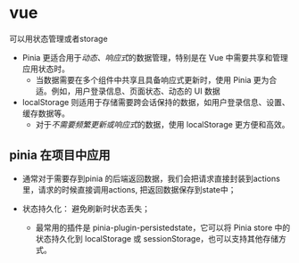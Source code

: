# vue

可以用状态管理或者storage


- Pinia 更适合用于*动态、响应式*的数据管理，特别是在 Vue 中需要共享和管理应用状态时。
  - 当数据需要在多个组件中共享且具备响应式更新时，使用 Pinia 更为合适。例如，用户登录信息、页面状态、动态的 UI 数据
- localStorage 则适用于存储需要跨会话保持的数据，如用户登录信息、设置、缓存数据等。
  - 对于*不需要频繁更新或响应式*的数据，使用 localStorage 更方便和高效。




## pinia 在项目中应用

- 通常对于需要存到pinia 的后端返回数据，我们会把请求直接封装到actions里，请求的时候直接调用actions, 把返回数据保存到state中；

- 状态持久化： 避免刷新时状态丢失；
  - 最常用的插件是 pinia-plugin-persistedstate，它可以将 Pinia store 中的状态持久化到 localStorage 或 sessionStorage，也可以支持其他存储方式。